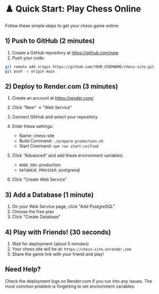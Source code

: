 # ♟️ Quick Start: Play Chess Online

Follow these simple steps to get your chess game online:

## 1) Push to GitHub (2 minutes)

1. Create a GitHub repository at https://github.com/new
2. Push your code:
```bash
git remote add origin https://github.com/YOUR_USERNAME/chess-site.git
git push -u origin main
```

## 2) Deploy to Render.com (3 minutes)

1. Create an account at https://render.com/
2. Click "New" → "Web Service"
3. Connect GitHub and select your repository
4. Enter these settings:
   - Name: chess-site
   - Build Command: `./prepare-production.sh`
   - Start Command: `npm run start:unified`

5. Click "Advanced" and add these environment variables:
   - `NODE_ENV`: production
   - `DATABASE_PROVIDER`: postgresql

6. Click "Create Web Service"

## 3) Add a Database (1 minute)

1. On your Web Service page, click "Add PostgreSQL"
2. Choose the free plan
3. Click "Create Database"

## 4) Play with Friends! (30 seconds)

1. Wait for deployment (about 5 minutes)
2. Your chess site will be at: `https://chess-site.onrender.com`
3. Share the game link with your friend and play!

## Need Help?

Check the deployment logs on Render.com if you run into any issues. The most common problem is forgetting to set environment variables. 